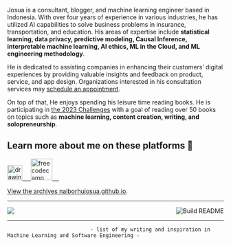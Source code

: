 Josua is a consultant, blogger, and machine learning engineer based in Indonesia. With over four years of experience in various industries, he has utilized AI capabilities to solve business problems in insurance, transportation, and education. His areas of expertise include **statistical learning, data privacy, predictive modeling, Causal Inference, interpretable machine learning, AI ethics, ML in the Cloud, and ML engineering methodology**.

He is dedicated to assisting companies in enhancing their customers’ digital experiences by providing valuable insights and feedback on product, service, and app design. Organizations interested in his consultation services may [schedule an appointment](https://calendly.com/naiborhujosua/60min?month=2023-06).

On top of that, He enjoys spending his leisure time reading books. He is participating in [the 2023 Challenges](https://www.goodreads.com/review/list/125884887-josua-naiborhu?shelf=2023-reading-challenges)  with a goal of reading over 50 books on topics such as **machine learning, content creation, writing, and solopreneurship**.


## Learn more about me on these platforms 👋
<a href="https://medium.com/@naiborhujosua"><img src="https://res.cloudinary.com/importdata/image/upload/v1595012354/medium_mono_hoz0z5.png" alt="drawing" width="35"/>&nbsp;&nbsp;&nbsp;&nbsp;<a href="https://twitter.com/naiborhu_josua">
<a href="https://www.freecodecamp.org/news/author/naiborhu_josua/">
<img src="https://user-images.githubusercontent.com/13548560/196832514-13d11f55-ca62-46ea-975d-a607e62e2acb.png" alt="freecodecamp" width="50"/>&nbsp;&nbsp;&nbsp;&nbsp;

View the archives [naiborhujosua.github.io](https://naiborhujosua.github.io/).

---
 ![](https://komarev.com/ghpvc/?username=naiborhujosua&color=brightgreen)<img src="https://github.com/eugeneyan/eugeneyan/workflows/Build%20README/badge.svg?branch=master" align="right" alt="Build README"></a>

 ---
                               - list of my writing and inspiration in Machine Learning and Software Engineering -
                                                   
                                                                                            
 


